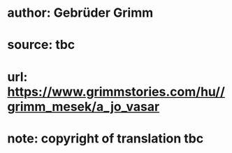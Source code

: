 # author: Gebrüder Grimm
# source: tbc
# url: https://www.grimmstories.com/hu//grimm_mesek/a_jo_vasar
# note: copyright of translation tbc


